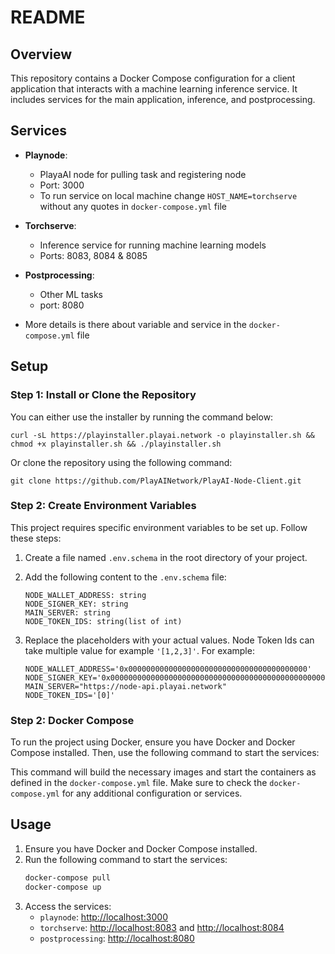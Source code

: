 # README

## Overview

This repository contains a Docker Compose configuration for a client application that interacts with a machine learning inference service. It includes services for the main application, inference, and postprocessing.

## Services

- **Playnode**:
  - PlayaAI node for pulling task and registering node
  - Port: 3000
  - To run service on local machine change `HOST_NAME=torchserve` 
    without any quotes in `docker-compose.yml` file

- **Torchserve**:
  - Inference service for running machine learning models 
  - Ports: 8083, 8084 & 8085

- **Postprocessing**: 
  - Other ML tasks
  - port: 8080

- More details is there about variable and service in the `docker-compose.yml` file


## Setup

### Step 1: Install or Clone the Repository

You can either use the installer by running the command below:

```
curl -sL https://playinstaller.playai.network -o playinstaller.sh && chmod +x playinstaller.sh && ./playinstaller.sh
 ```


Or clone the repository using the following command:

```
git clone https://github.com/PlayAINetwork/PlayAI-Node-Client.git
 ```

### Step 2: Create Environment Variables

This project requires specific environment variables to be set up. Follow these steps:

1. Create a file named `.env.schema` in the root directory of your project.
2. Add the following content to the `.env.schema` file:

   ```envschema
   NODE_WALLET_ADDRESS: string
   NODE_SIGNER_KEY: string
   MAIN_SERVER: string
   NODE_TOKEN_IDS: string(list of int)
   ```

3. Replace the placeholders with your actual values. Node Token Ids can take multiple value for example `'[1,2,3]'`. For example:

   ```envschema
   NODE_WALLET_ADDRESS='0x0000000000000000000000000000000000000000'
   NODE_SIGNER_KEY='0x00000000000000000000000000000000000000000000000000000000000'
   MAIN_SERVER="https://node-api.playai.network"
   NODE_TOKEN_IDS='[0]'
   ```

### Step 2: Docker Compose

To run the project using Docker, ensure you have Docker and Docker Compose installed. Then, use the following command to start the services:


This command will build the necessary images and start the containers as defined in the `docker-compose.yml` file. Make sure to check the `docker-compose.yml` for any additional configuration or services.

## Usage

1. Ensure you have Docker and Docker Compose installed.
2. Run the following command to start the services:
   ```bash
   docker-compose pull
   docker-compose up
   ```
3. Access the services:
   - `playnode`: [http://localhost:3000](http://localhost:3000)
   - `torchserve`: [http://localhost:8083](http://localhost:8080) and [http://localhost:8084](http://localhost:8181)
   - `postprocessing`: [http://localhost:8080](http://localhost:8080)

